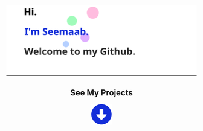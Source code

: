 <div align="center">
    <a href="https://smujtaba1.github.io">
        <img src="hero.svg" alt="css-in-readme">
    </a>
    <h2>See My Projects</h2>
    <img src="arrow.svg" alt="css-in-readme">
</div>


<!--
**smujtaba1/smujtaba1** is a ✨ _special_ ✨ repository because its `README.md` (this file) appears on your GitHub profile.
-->
